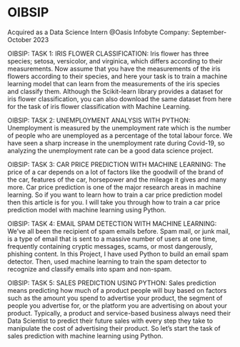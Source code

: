 # OIBSIP
Acquired as a Data Science Intern @Oasis Infobyte Company: September-October 2023

OIBSIP: TASK 1: IRIS FLOWER CLASSIFICATION:
Iris flower has three species; setosa, versicolor, and virginica, which differs according to their measurements. Now assume that you have the measurements of the iris flowers according to their species, and here your task is to train a machine learning model that can learn from the measurements of the iris species and classify them. Although the Scikit-learn library provides a dataset for iris flower classification, you can also download the same dataset from here for the task of iris flower classification with Machine Learning.

OIBSIP: TASK 2: UNEMPLOYMENT ANALYSIS WITH PYTHON:
Unemployment is measured by the unemployment rate which is the number of people who are unemployed as a percentage of the total labour force. We have seen a sharp increase in the unemployment rate during Covid-19, so analyzing the unemployment rate can be a good data science project.

OIBSIP: TASK 3: CAR PRICE PREDICTION WITH MACHINE LEARNING:
The price of a car depends on a lot of factors like the goodwill of the brand of the car, features of the car, horsepower and the mileage it gives and many more. Car price prediction is one of the major research areas in machine learning. So if you want to learn how to train a car price prediction model then this article is for you. I will take you through how to train a car price prediction model with machine learning using Python.

OIBSIP: TASK 4: EMAIL SPAM DETECTION WITH MACHINE LEARNING:
We’ve all been the recipient of spam emails before. Spam mail, or junk mail, is a type of email that is sent to a massive number of users at one time, frequently containing cryptic messages, scams, or most dangerously, phishing content. In this Project, I have used Python to build an email spam detector. Then, used machine learning to train the spam detector to recognize and classify emails into spam and non-spam.

OIBSIP: TASK 5: SALES PREDICTION USING PYTHON:
Sales prediction means predicting how much of a product people will buy based on factors such as the amount you spend to advertise your product, the segment of people you advertise for, or the platform you are advertising on about your product. Typically, a product and service-based business always need their Data Scientist to predict their future sales with every step they take to manipulate the cost of advertising their product. So let’s start the task of sales prediction with machine learning using Python.
